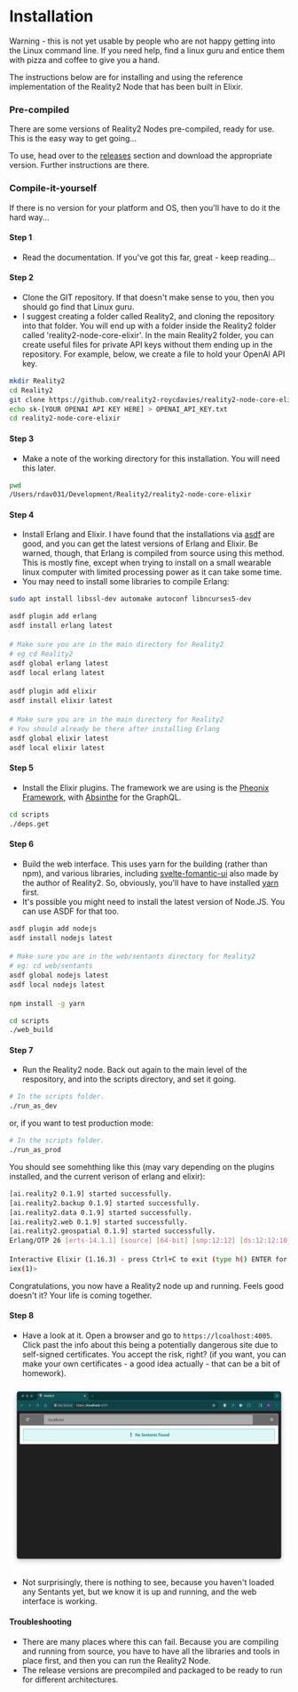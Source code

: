 # Installation

Warning - this is not yet usable by people who are not happy getting into the Linux command line.  If you need help, find a linux guru and entice them with pizza and coffee to give you a hand.

The instructions below are for installing and using the reference implementation of the Reality2 Node that has been built in Elixir.

### Pre-compiled

There are some versions of Reality2 Nodes pre-compiled, ready for use.  This is the easy way to get going...

To use, head over to the [releases](https://github.com/roycdavies/reality2/releases) section and download the appropriate version.  Further instructions are there.

### Compile-it-yourself

If there is no version for your platform and OS, then you'll have to do it the hard way...

#### Step 1

- Read the documentation.  If you've got this far, great - keep reading...

#### Step 2

- Clone the GIT repository.  If that doesn't make sense to you, then you should go find that Linux guru.
- I suggest creating a folder called Reality2, and cloning the repository into that folder.  You will end up with a folder inside the Reality2 folder called 'reality2-node-core-elixir'.  In the main Reality2 folder, you can create useful files for private API keys without them ending up in the repository.  For example, below, we create a file to hold your OpenAI API key.

```bash
mkdir Reality2
cd Reality2
git clone https://github.com/reality2-roycdavies/reality2-node-core-elixir.git
echo sk-[YOUR OPENAI API KEY HERE] > OPENAI_API_KEY.txt
cd reality2-node-core-elixir
```

#### Step 3

- Make a note of the working directory for this installation.  You will need this later.

```bash
pwd
/Users/rdav031/Development/Reality2/reality2-node-core-elixir
```



#### Step 4

- Install Erlang and Elixir.  I have found that the installations via [asdf](https://asdf-vm.com/) are good, and you can get the latest versions of Erlang and Elixir.  Be warned, though, that Erlang is compiled from source using this method.  This is mostly fine, except when trying to install on a small wearable linux computer with limited processing power as it can take some time.
- You may need to install some libraries to compile Erlang:

```bash
sudo apt install libssl-dev automake autoconf libncurses5-dev
```

```bash
asdf plugin add erlang
asdf install erlang latest

# Make sure you are in the main directory for Reality2
# eg cd Reality2
asdf global erlang latest
asdf local erlang latest

asdf plugin add elixir
asdf install elixir latest

# Make sure you are in the main directory for Reality2
# You should already be there after installing Erlang
asdf global elixir latest
asdf local elixir latest
```

#### Step 5

- Install the Elixir plugins.  The framework we are using is the [Pheonix Framework](https://www.phoenixframework.org/), with [Absinthe](https://absinthe-graphql.org/) for the GraphQL.

```bash
cd scripts
./deps.get
```

#### Step 6

- Build the web interface.  This uses yarn for the building (rather than npm), and various libraries, including [svelte-fomantic-ui](https://github.com/roycdaviesuoa/svelte-fomantic-ui) also made by the author of Reality2.  So, obviously, you'll have to have installed [yarn](https://yarnpkg.com/) first.
- It's possible you might need to install the latest version of Node.JS.  You can use ASDF for that too.

```bash
asdf plugin add nodejs
asdf install nodejs latest

# Make sure you are in the web/sentants directory for Reality2
# eg: cd web/sentants
asdf global nodejs latest
asdf local nodejs latest

npm install -g yarn
```

```bash
cd scripts
./web_build
```

#### Step 7

- Run the Reality2 node.  Back out again to the main level of the respository, and into the scripts directory, and set it going.

```bash
# In the scripts folder.
./run_as_dev
```

or, if you want to test production mode:

```bash
# In the scripts folder.
./run_as_prod
```

You should see somehthing like this (may vary depending on the plugins installed, and the current verison of erlang and elixir):

```bash
[ai.reality2 0.1.9] started successfully.
[ai.reality2.backup 0.1.9] started successfully.
[ai.reality2.data 0.1.9] started successfully.
[ai.reality2.web 0.1.9] started successfully.
[ai.reality2.geospatial 0.1.9] started successfully.
Erlang/OTP 26 [erts-14.1.1] [source] [64-bit] [smp:12:12] [ds:12:12:10] [async-threads:1] [jit:ns]

Interactive Elixir (1.16.3) - press Ctrl+C to exit (type h() ENTER for help)
iex(1)> 
```

Congratulations, you now have a Reality2 node up and running.  Feels good doesn't it?  Your life is coming together.

#### Step 8

- Have a look at it.  Open a browser and go to `https://lcoalhost:4005`.  Click past the info about this being a potentially dangerous site due to self-signed certificates.  You accept the risk, right? (if you want, you can make your own certificates - a good idea actually - that can be a bit of homework).

![](.images/sNoMR8fMaujOQ.png)

- Not surprisingly, there is nothing to see, because you haven't loaded any Sentants yet, but we know it is up and running, and the web interface is working.

#### Troubleshooting

- There are many places where this can fail.  Because you are compiling and running from source, you have to have all the libraries and tools in place first, and then you can run the Reality2 Node. 
- The release versions are precompiled and packaged to be ready to run for different architectures.
